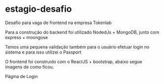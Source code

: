 # estagio-desafio
Desafio para vaga de frontend na empresa Tokenlab

Para a construção do backend foi utilizado NodedJs + MongoDB, junto com express + moongose

Temos uma pequena validação também para o usuário efetuar login no sistema e para isso utilizei o Passport

O frontend foi construido com o ReactJS + bootstrap, abaixo segue imagens de como ficou.


Página de Login



